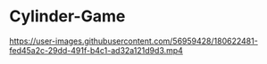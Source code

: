 # Cylinder-Game
https://user-images.githubusercontent.com/56959428/180622481-fed45a2c-29dd-491f-b4c1-ad32a121d9d3.mp4
